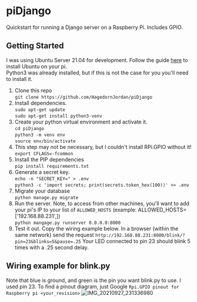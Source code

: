 # piDjango
Quickstart for running a Django server on a Raspberry Pi. Includes GPIO.

## Getting Started
I was using Ubuntu Server 21.04 for development. Follow the guide [here](https://ubuntu.com/tutorials/how-to-install-ubuntu-on-your-raspberry-pi#1-overview) to install Ubuntu on your pi.  
Python3 was already installed, but if this is not the case for you you'll need to install it. 

1. Clone this repo  
`git clone https://github.com/HagedornJordan/piDjango`
2. Install dependencies.  
`sudo apt-get update`  
`sudo apt-get install python3-venv`
3. Create your python virtual environment and activate it.  
`cd piDjango`  
`python3 -m venv env`  
`source env/bin/activate`  
4. This step may not be necessary, but I couldn't install RPi.GPIO without it!  
`export CFLAGS=-fcommon`
5. Install the PIP dependencies  
`pip install requirements.txt`  
6. Generate a secret key.  
`echo -n "SECRET_KEY=" > .env`  
`python3 -c 'import secrets; print(secrets.token_hex(100))' >> .env`  
7. Migrate your database  
`python manage.py migrate`  
8. Run the server. Note, to access from other machines, you'll want to add your pi's IP to your list of `ALLOWED_HOSTS` (example: ALLOWED_HOSTS=['192.168.88.231',])  
`python mangage.py runserver 0.0.0.0:8000` 
9. Test it out. Copy the wiring example below. In a browser (within the same network) send the request `http://192.168.88.231:8000/blink/?pin=23&blinks=5&pause=.25` Your LED connected to pin 23 should blink 5 times with a .25 second delay. 


## Wiring example for blink.py
Note that blue is ground, and green is the pin you want blink.py to use. I used pin 23. To find a pinout diagram, just Google `Rpi.GPIO pinout for Raspberry pi <your_revision>` 
![IMG_20210927_231336980](https://user-images.githubusercontent.com/60068272/135017034-85df56d9-ec6b-43a3-96b6-e74554e8bc3a.jpg)
